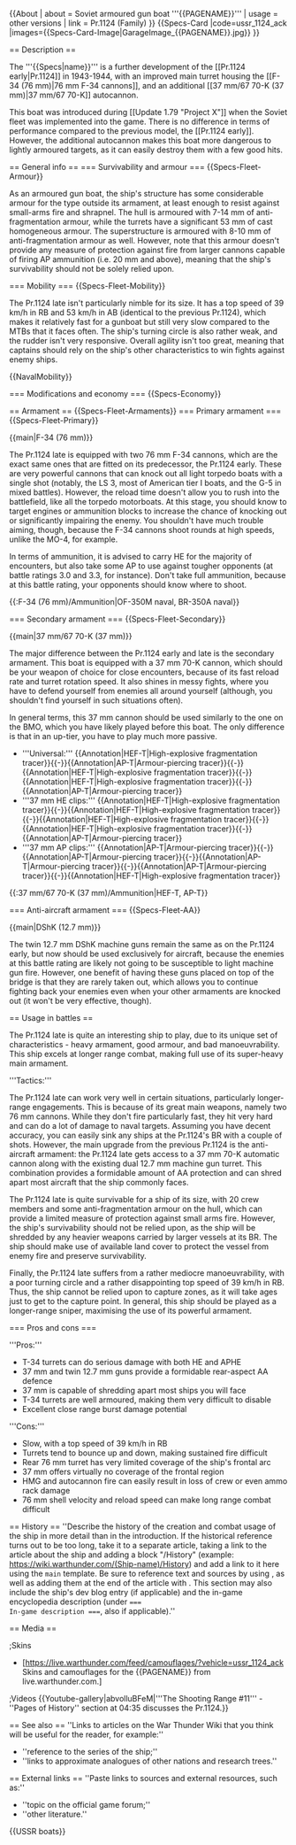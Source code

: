 {{About
| about = Soviet armoured gun boat '''{{PAGENAME}}'''
| usage = other versions
| link = Pr.1124 (Family)
}}
{{Specs-Card
|code=ussr_1124_ack
|images={{Specs-Card-Image|GarageImage_{{PAGENAME}}.jpg}}
}}

== Description ==
<!-- ''In the first part of the description, cover the history of the ship's creation and military application. In the second part, tell the reader about using this ship in the game. Add a screenshot: if a beginner player has a hard time remembering vehicles by name, a picture will help them identify the ship in question.'' -->
The '''{{Specs|name}}''' is a further development of the [[Pr.1124 early|Pr.1124]] in 1943-1944, with an improved main turret housing the [[F-34 (76 mm)|76 mm F-34 cannons]], and an additional [[37 mm/67 70-K (37 mm)|37 mm/67 70-K]] autocannon.

This boat was introduced during [[Update 1.79 "Project X"]] when the Soviet fleet was implemented into the game. There is no difference in terms of performance compared to the previous model, the [[Pr.1124 early]]. However, the additional autocannon makes this boat more dangerous to lightly armoured targets, as it can easily destroy them with a few good hits.

== General info ==
=== Survivability and armour ===
{{Specs-Fleet-Armour}}
<!-- Talk about the vehicle's armour. Note the most well-defended and most vulnerable zones, e.g. the ammo magazine. Evaluate the composition of components and assemblies responsible for movement and manoeuvrability. Evaluate the survivability of the primary and secondary armaments separately. Don't forget to mention the size of the crew, which plays an important role in fleet mechanics. Save tips on preserving survivability for the "Usage in battles" section. If necessary, use a graphical template to show the most well-protected or most vulnerable points in the armour. -->
As an armoured gun boat, the ship's structure has some considerable armour for the type outside its armament, at least enough to resist against small-arms fire and shrapnel. The hull is armoured with 7-14 mm of anti-fragmentation armour, while the turrets have a significant 53 mm of cast homogeneous armour. The superstructure is armoured with 8-10 mm of anti-fragmentation armour as well. However, note that this armour doesn't provide any measure of protection against fire from larger cannons capable of firing AP ammunition (i.e. 20 mm and above), meaning that the ship's survivability should not be solely relied upon.

=== Mobility ===
{{Specs-Fleet-Mobility}}
<!-- Write about the ship's mobility. Evaluate its power and manoeuvrability, rudder rerouting speed, stopping speed at full tilt, with its maximum forward and reverse speed. -->
The Pr.1124 late isn't particularly nimble for its size. It has a top speed of 39 km/h in RB and 53 km/h in AB (identical to the previous Pr.1124), which makes it relatively fast for a gunboat but still very slow compared to the MTBs that it faces often. The ship's turning circle is also rather weak, and the rudder isn't very responsive. Overall agility isn't too great, meaning that captains should rely on the ship's other characteristics to win fights against enemy ships.

{{NavalMobility}}

=== Modifications and economy ===
{{Specs-Economy}}

== Armament ==
{{Specs-Fleet-Armaments}}
=== Primary armament ===
{{Specs-Fleet-Primary}}
<!-- ''Provide information about the characteristics of the primary armament. Evaluate their efficacy in battle based on their reload speed, ballistics and the capacity of their shells. Add a link to the main article about the weapon: <code><nowiki>{{main|Weapon name (calibre)}}</nowiki></code>. Broadly describe the ammunition available for the primary armament, and provide recommendations on how to use it and which ammunition to choose.'' -->
{{main|F-34 (76 mm)}}

The Pr.1124 late is equipped with two 76 mm F-34 cannons, which are the exact same ones that are fitted on its predecessor, the Pr.1124 early. These are very powerful cannons that can knock out all light torpedo boats with a single shot (notably, the LS 3, most of American tier I boats, and the G-5 in mixed battles). However, the reload time doesn't allow you to rush into the battlefield, like all the torpedo motorboats. At this stage, you should know to target engines or ammunition blocks to increase the chance of knocking out or significantly impairing the enemy. You shouldn't have much trouble aiming, though, because the F-34 cannons shoot rounds at high speeds, unlike the MO-4, for example.

In terms of ammunition, it is advised to carry HE for the majority of encounters, but also take some AP to use against tougher opponents (at battle ratings 3.0 and 3.3, for instance). Don't take full ammunition, because at this battle rating, your opponents should know where to shoot.

{{:F-34 (76 mm)/Ammunition|OF-350M naval, BR-350A naval}}

=== Secondary armament ===
{{Specs-Fleet-Secondary}}
<!-- ''Some ships are fitted with weapons of various calibres. Secondary armaments are defined as weapons chosen with the control <code>Select secondary weapon</code>. Evaluate the secondary armaments and give advice on how to use them. Describe the ammunition available for the secondary armament. Provide recommendations on how to use them and which ammunition to choose. Remember that any anti-air armament, even heavy calibre weapons, belong in the next section. If there is no secondary armament, remove this section.'' -->
{{main|37 mm/67 70-K (37 mm)}}

The major difference between the Pr.1124 early and late is the secondary armament. This boat is equipped with a 37 mm 70-K cannon, which should be your weapon of choice for close encounters, because of its fast reload rate and turret rotation speed. It also shines in messy fights, where you have to defend yourself from enemies all around yourself (although, you shouldn't find yourself in such situations often).

In general terms, this 37 mm cannon should be used similarly to the one on the BMO, which you have likely played before this boat. The only difference is that in an up-tier, you have to play much more passive.

* '''Universal:''' {{Annotation|HEF-T|High-explosive fragmentation tracer}}{{-}}{{Annotation|AP-T|Armour-piercing tracer}}{{-}}{{Annotation|HEF-T|High-explosive fragmentation tracer}}{{-}}{{Annotation|HEF-T|High-explosive fragmentation tracer}}{{-}}{{Annotation|AP-T|Armour-piercing tracer}}
* '''37 mm HE clips:''' {{Annotation|HEF-T|High-explosive fragmentation tracer}}{{-}}{{Annotation|HEF-T|High-explosive fragmentation tracer}}{{-}}{{Annotation|HEF-T|High-explosive fragmentation tracer}}{{-}}{{Annotation|HEF-T|High-explosive fragmentation tracer}}{{-}}{{Annotation|AP-T|Armour-piercing tracer}}
* '''37 mm AP clips:''' {{Annotation|AP-T|Armour-piercing tracer}}{{-}}{{Annotation|AP-T|Armour-piercing tracer}}{{-}}{{Annotation|AP-T|Armour-piercing tracer}}{{-}}{{Annotation|AP-T|Armour-piercing tracer}}{{-}}{{Annotation|HEF-T|High-explosive fragmentation tracer}}

{{:37 mm/67 70-K (37 mm)/Ammunition|HEF-T, AP-T}}

=== Anti-aircraft armament ===
{{Specs-Fleet-AA}}
<!-- ''An important part of the ship's armament responsible for air defence. Anti-aircraft armament is defined by the weapon chosen with the control <code>Select anti-aircraft weapons</code>. Talk about the ship's anti-air cannons and machine guns, the number of guns and their positions, their effective range, and about their overall effectiveness – including against surface targets. If there are no anti-aircraft armaments, remove this section.'' -->
{{main|DShK (12.7 mm)}}

The twin 12.7 mm DShK machine guns remain the same as on the Pr.1124 early, but now should be used exclusively for aircraft, because the enemies at this battle rating are likely not going to be susceptible to light machine gun fire. However, one benefit of having these guns placed on top of the bridge is that they are rarely taken out, which allows you to continue fighting back your enemies even when your other armaments are knocked out (it won't be very effective, though).

== Usage in battles ==
<!-- Describe the technique of using this ship, the characteristics of her use in a team and tips on strategy. Abstain from writing an entire guide – don't try to provide a single point of view, but give the reader food for thought. Talk about the most dangerous opponents for this vehicle and provide recommendations on fighting them. If necessary, note the specifics of playing with this vehicle in various modes (AB, RB, SB). -->
The Pr.1124 late is quite an interesting ship to play, due to its unique set of characteristics - heavy armament, good armour, and bad manoeuvrability. This ship excels at longer range combat, making full use of its super-heavy main armament.

'''Tactics:'''

The Pr.1124 late can work very well in certain situations, particularly longer-range engagements. This is because of its great main weapons, namely two 76 mm cannons. While they don't fire particularly fast, they hit very hard and can do a lot of damage to naval targets. Assuming you have decent accuracy, you can easily sink any ships at the Pr.1124's BR with a couple of shots. However, the main upgrade from the previous Pr.1124 is the anti-aircraft armament: the Pr.1124 late gets access to a 37 mm 70-K automatic cannon along with the existing dual 12.7 mm machine gun turret. This combination provides a formidable amount of AA protection and can shred apart most aircraft that the ship commonly faces.

The Pr.1124 late is quite survivable for a ship of its size, with 20 crew members and some anti-fragmentation armour on the hull, which can provide a limited measure of protection against small arms fire. However, the ship's survivability should not be relied upon, as the ship will be shredded by any heavier weapons carried by larger vessels at its BR. The ship should make use of available land cover to protect the vessel from enemy fire and preserve survivability.

Finally, the Pr.1124 late suffers from a rather mediocre manoeuvrability, with a poor turning circle and a rather disappointing top speed of 39 km/h in RB. Thus, the ship cannot be relied upon to capture zones, as it will take ages just to get to the capture point. In general, this ship should be played as a longer-range sniper, maximising the use of its powerful armament.

=== Pros and cons ===
<!-- ''Summarise and briefly evaluate the vehicle in terms of its characteristics and combat effectiveness. Mark its pros and cons in the bulleted list. Try not to use more than 6 points for each of the characteristics. Avoid using categorical definitions such as "bad", "good" and the like - use substitutions with softer forms such as "inadequate" and "effective".'' -->

'''Pros:'''

* T-34 turrets can do serious damage with both HE and APHE
* 37 mm and twin 12.7 mm guns provide a formidable rear-aspect AA defence
* 37 mm is capable of shredding apart most ships you will face
* T-34 turrets are well armoured, making them very difficult to disable
* Excellent close range burst damage potential

'''Cons:'''

* Slow, with a top speed of 39 km/h in RB
* Turrets tend to bounce up and down, making sustained fire difficult
* Rear 76 mm turret has very limited coverage of the ship's frontal arc
* 37 mm offers virtually no coverage of the frontal region
* HMG and autocannon fire can easily result in loss of crew or even ammo rack damage
* 76 mm shell velocity and reload speed can make long range combat difficult

== History ==
''Describe the history of the creation and combat usage of the ship in more detail than in the introduction. If the historical reference turns out to be too long, take it to a separate article, taking a link to the article about the ship and adding a block "/History" (example: <nowiki>https://wiki.warthunder.com/(Ship-name)/History</nowiki>) and add a link to it here using the <code>main</code> template. Be sure to reference text and sources by using <code><nowiki><ref></ref></nowiki></code>, as well as adding them at the end of the article with <code><nowiki><references /></nowiki></code>. This section may also include the ship's dev blog entry (if applicable) and the in-game encyclopedia description (under <code><nowiki>=== In-game description ===</nowiki></code>, also if applicable).''

== Media ==
<!-- ''Excellent additions to the article would be video guides, screenshots from the game, and photos.'' -->

;Skins

* [https://live.warthunder.com/feed/camouflages/?vehicle=ussr_1124_ack Skins and camouflages for the {{PAGENAME}} from live.warthunder.com.]

;Videos
{{Youtube-gallery|abvolluBFeM|'''The Shooting Range #11''' - ''Pages of History'' section at 04:35 discusses the Pr.1124.}}

== See also ==
''Links to articles on the War Thunder Wiki that you think will be useful for the reader, for example:''

* ''reference to the series of the ship;''
* ''links to approximate analogues of other nations and research trees.''

== External links ==
''Paste links to sources and external resources, such as:''

* ''topic on the official game forum;''
* ''other literature.''

{{USSR boats}}